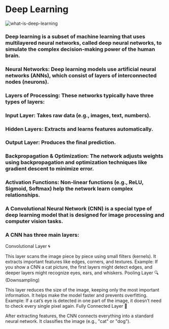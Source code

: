 # Deep Learning
![what-is-deep-learning](https://github.com/user-attachments/assets/c83148eb-2ead-4c4f-9c22-ab2d400d87f4)
### Deep learning is a subset of machine learning that uses multilayered neural networks, called deep neural networks, to simulate the complex decision-making power of the human brain.
### Neural Networks: Deep learning models use artificial neural networks (ANNs), which consist of layers of interconnected nodes (neurons).
### Layers of Processing: These networks typically have three types of layers:
 ### Input Layer: Takes raw data (e.g., images, text, numbers).
###  Hidden Layers: Extracts and learns features automatically.
 ### Output Layer: Produces the final prediction.
### Backpropagation & Optimization: The network adjusts weights using backpropagation and optimization techniques like gradient descent to minimize error.
### Activation Functions: Non-linear functions (e.g., ReLU, Sigmoid, Softmax) help the network learn complex relationships.
### A Convolutional Neural Network (CNN) is a special type of deep learning model that is designed for image processing and computer vision tasks. 
### A CNN has three main layers:

Convolutional Layer 🌀

This layer scans the image piece by piece using small filters (kernels).
It extracts important features like edges, corners, and textures.
Example: If you show a CNN a cat picture, the first layers might detect edges, and deeper layers might recognize eyes, ears, and whiskers.
Pooling Layer 🔍 (Downsampling)

This layer reduces the size of the image, keeping only the most important information.
It helps make the model faster and prevents overfitting.
Example: If a cat’s eye is detected in one part of the image, it doesn’t need to check every single pixel again.
Fully Connected Layer 🎯

After extracting features, the CNN connects everything into a standard neural network.
It classifies the image (e.g., "cat" or "dog").
